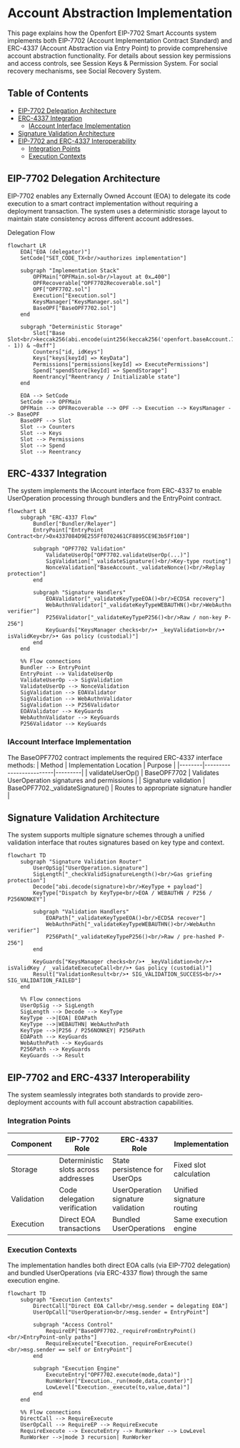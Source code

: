 # Account Abstraction Implementation

This page explains how the Openfort EIP-7702 Smart Accounts system implements both EIP-7702 (Account Implementation Contract Standard) and ERC-4337 (Account Abstraction via Entry Point) to provide comprehensive account abstraction functionality. For details about session key permissions and access controls, see Session Keys & Permission System. For social recovery mechanisms, see Social Recovery System.

## Table of Contents

- [EIP-7702 Delegation Architecture](#eip-7702-delegation-architecture)
- [ERC-4337 Integration](#erc-4337-integration)
  - [IAccount Interface Implementation](#iaccount-interface-implementation)
- [Signature Validation Architecture](#signature-validation-architecture)
- [EIP-7702 and ERC-4337 Interoperability](#eip-7702-and-erc-4337-interoperability)
  - [Integration Points](#integration-points)
  - [Execution Contexts](#execution-contexts)
  
## EIP-7702 Delegation Architecture

EIP-7702 enables any Externally Owned Account (EOA) to delegate its code execution to a smart contract implementation without requiring a deployment transaction. The system uses a deterministic storage layout to maintain state consistency across different account addresses.

Delegation Flow
```mermaid
flowchart LR
    EOA["EOA (delegator)"]
    SetCode["SET_CODE_TX<br/>authorizes implementation"]

    subgraph "Implementation Stack"
        OPFMain["OPFMain.sol<br/>layout at 0x…400"]
        OPFRecoverable["OPF7702Recoverable.sol"]
        OPF["OPF7702.sol"]
        Execution["Execution.sol"]
        KeysManager["KeysManager.sol"]
        BaseOPF["BaseOPF7702.sol"]
    end

    subgraph "Deterministic Storage"
        Slot["Base Slot<br/>keccak256(abi.encode(uint256(keccak256('openfort.baseAccount.7702.v1')) - 1)) & ~0xff"]
        Counters["id, idKeys"]
        Keys["keys[keyId] => KeyData"]
        Permissions["permissions[keyId] => ExecutePermissions"]
        Spend["spendStore[keyId] => SpendStorage"]
        Reentrancy["Reentrancy / Initializable state"]
    end

    EOA --> SetCode
    SetCode --> OPFMain
    OPFMain --> OPFRecoverable --> OPF --> Execution --> KeysManager --> BaseOPF
    BaseOPF --> Slot
    Slot --> Counters
    Slot --> Keys
    Slot --> Permissions
    Slot --> Spend
    Slot --> Reentrancy
```

## ERC-4337 Integration
The system implements the IAccount interface from ERC-4337 to enable UserOperation processing through bundlers and the EntryPoint contract.

```mermaid
flowchart LR
    subgraph "ERC-4337 Flow"
        Bundler["Bundler/Relayer"]
        EntryPoint["EntryPoint Contract<br/>0x4337084D9E255Ff0702461CF8895CE9E3b5Ff108"]
        
        subgraph "OPF7702 Validation"
            ValidateUserOp["OPF7702.validateUserOp(...)"]
            SigValidation["_validateSignature()<br/>Key-type routing"]
            NonceValidation["BaseAccount._validateNonce()<br/>Replay protection"]
        end
        
        subgraph "Signature Handlers"
            EOAValidator["_validateKeyTypeEOA()<br/>ECDSA recovery"]
            WebAuthnValidator["_validateKeyTypeWEBAUTHN()<br/>WebAuthn verifier"]
            P256Validator["_validateKeyTypeP256()<br/>Raw / non-key P-256"]
            KeyGuards["KeysManager checks<br/>• _keyValidation<br/>• isValidKey<br/>• Gas policy (custodial)"]
        end
    end

    %% Flow connections
    Bundler --> EntryPoint
    EntryPoint --> ValidateUserOp
    ValidateUserOp --> SigValidation
    ValidateUserOp --> NonceValidation
    SigValidation --> EOAValidator
    SigValidation --> WebAuthnValidator
    SigValidation --> P256Validator
    EOAValidator --> KeyGuards
    WebAuthnValidator --> KeyGuards
    P256Validator --> KeyGuards
```

### IAccount Interface Implementation
The BaseOPF7702 contract implements the required ERC-4337 interface methods:
| Method | Implementation Location | Purpose |
|--------|-------------------------|---------|
| validateUserOp() | BaseOPF7702 | Validates UserOperation signatures and permissions |
| Signature validation | BaseOPF7702._validateSignature() | Routes to appropriate signature handler |

## Signature Validation Architecture
The system supports multiple signature schemes through a unified validation interface that routes signatures based on key type and context.

```mermaid
flowchart TD
    subgraph "Signature Validation Router"
        UserOpSig["UserOperation.signature"]
        SigLength["_checkValidSignatureLength()<br/>Gas griefing protection"]
        Decode["abi.decode(signature)<br/>KeyType + payload"]
        KeyType["Dispatch by KeyType<br/>EOA / WEBAUTHN / P256 / P256NONKEY"]
        
        subgraph "Validation Handlers"
            EOAPath["_validateKeyTypeEOA()<br/>ECDSA recover"]
            WebAuthnPath["_validateKeyTypeWEBAUTHN()<br/>WebAuthn verifier"]
            P256Path["_validateKeyTypeP256()<br/>Raw / pre-hashed P-256"]
        end

        KeyGuards["KeysManager checks<br/>• _keyValidation<br/>• isValidKey / _validateExecuteCall<br/>• Gas policy (custodial)"]
        Result["ValidationResult<br/>• SIG_VALIDATION_SUCCESS<br/>• SIG_VALIDATION_FAILED"]
    end

    %% Flow connections
    UserOpSig --> SigLength
    SigLength --> Decode --> KeyType
    KeyType -->|EOA| EOAPath
    KeyType -->|WEBAUTHN| WebAuthnPath
    KeyType -->|P256 / P256NONKEY| P256Path
    EOAPath --> KeyGuards
    WebAuthnPath --> KeyGuards
    P256Path --> KeyGuards
    KeyGuards --> Result
```

## EIP-7702 and ERC-4337 Interoperability
The system seamlessly integrates both standards to provide zero-deployment accounts with full account abstraction capabilities.

### Integration Points
| Component | EIP-7702 Role | ERC-4337 Role | Implementation |
|-----------|---------------|---------------|----------------|
| Storage | Deterministic slots across addresses | State persistence for UserOps | Fixed slot calculation |
| Validation | Code delegation verification | UserOperation signature validation | Unified signature routing |
| Execution | Direct EOA transactions | Bundled UserOperations | Same execution engine |

### Execution Contexts
The implementation handles both direct EOA calls (via EIP-7702 delegation) and bundled UserOperations (via ERC-4337 flow) through the same execution engine.

```mermaid
flowchart TD
    subgraph "Execution Contexts"
        DirectCall["Direct EOA Call<br/>msg.sender = delegating EOA"]
        UserOpCall["UserOperation<br/>msg.sender = EntryPoint"]

        subgraph "Access Control"
            RequireEP["BaseOPF7702._requireFromEntryPoint()<br/>EntryPoint-only paths"]
            RequireExecute["Execution._requireForExecute()<br/>msg.sender == self or EntryPoint"]
        end

        subgraph "Execution Engine"
            ExecuteEntry["OPF7702.execute(mode,data)"]
            RunWorker["Execution._run(mode,data,counter)"]
            LowLevel["Execution._execute(to,value,data)"]
        end
    end

    %% Flow connections
    DirectCall --> RequireExecute
    UserOpCall --> RequireEP --> RequireExecute
    RequireExecute --> ExecuteEntry --> RunWorker --> LowLevel
    RunWorker -->|mode 3 recursion| RunWorker

```
